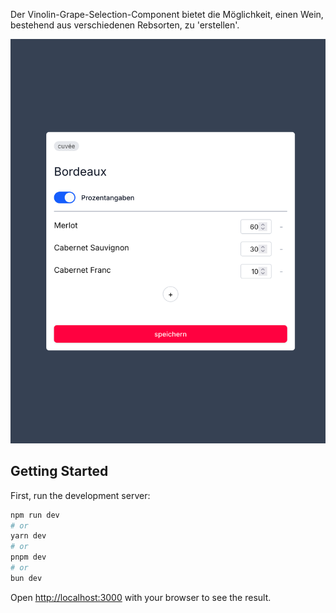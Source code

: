 Der Vinolin-Grape-Selection-Component bietet die Möglichkeit, einen Wein, bestehend aus verschiedenen Rebsorten, zu 'erstellen'.

![screenshot](screenshot.png)

## Getting Started

First, run the development server:

```bash
npm run dev
# or
yarn dev
# or
pnpm dev
# or
bun dev
```

Open [http://localhost:3000](http://localhost:3000) with your browser to see the result.